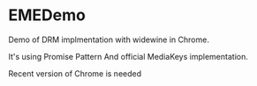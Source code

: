 EMEDemo
=======

Demo of DRM implmentation with widewine in Chrome.

It's using Promise Pattern And official MediaKeys implementation.

Recent version of Chrome is needed
